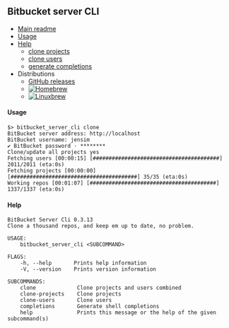 Bitbucket server CLI
---

- [Main readme](MainReadme.md)
- [Usage](#usage)
- [Help](#help)
  - [clone projects](help/clone-projects.md)
  - [clone users](help/clone-users.md)
  - [generate completions](help/generate-completions.md)
- Distributions
  - [GitHub releases](https://github.com/jensim/bitbucket_server_cli/releases)
  - [![Homebrew](https://img.shields.io/badge/HomeBrew-repo-blue)](https://github.com/jensim/homebrew-bitbucket_server_cli/)
  - [![Linuxbrew](https://img.shields.io/badge/LinuxBrew-repo-red)](https://github.com/jensim/linuxbrew-bitbucket_server_cli-linux/)

#### Usage

```
$> bitbucket_server_cli clone      
BitBucket server address: http://localhost
BitBucket username: jensim
✔ BitBucket password · ********
Clone/update all projects yes
Fetching users [00:00:15] [########################################] 2011/2011 (eta:0s)
Fetching projects [00:00:00] [########################################] 35/35 (eta:0s)
Working repos [00:01:07] [########################################] 1337/1337 (eta:0s)
```

#### Help

```
BitBucket Server Cli 0.3.13
Clone a thousand repos, and keep em up to date, no problem.

USAGE:
    bitbucket_server_cli <SUBCOMMAND>

FLAGS:
    -h, --help       Prints help information
    -V, --version    Prints version information

SUBCOMMANDS:
    clone             Clone projects and users combined
    clone-projects    Clone projects
    clone-users       Clone users
    completions       Generate shell completions
    help              Prints this message or the help of the given subcommand(s)

```
